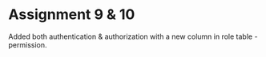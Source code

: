 # Assignment 9 & 10

Added both authentication & authorization with a new column in role table -permission.